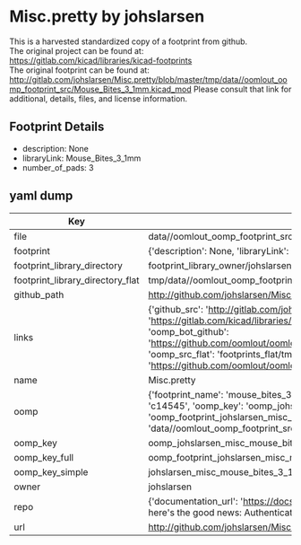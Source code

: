 # Misc.pretty by johslarsen  
This is a harvested standardized copy of a footprint from github.  
The original project can be found at:  
https://gitlab.com/kicad/libraries/kicad-footprints  
The original footprint can be found at:
http://gitlab.com/johslarsen/Misc.pretty/blob/master/tmp/data//oomlout_oomp_footprint_src/Mouse_Bites_3_1mm.kicad_mod
Please consult that link for additional, details, files, and license information.  
## Footprint Details
* description: None  
* libraryLink: Mouse_Bites_3_1mm  
* number_of_pads: 3  
## yaml dump  
| Key | Value |  
| --- | --- |  
| file | data//oomlout_oomp_footprint_src/Misc.pretty/Mouse_Bites_3_1mm.kicad_mod |  
| footprint | {'description': None, 'libraryLink': 'Mouse_Bites_3_1mm', 'number_of_pads': 3} |  
| footprint_library_directory | footprint_library_owner/johslarsen_Misc.pretty |  
| footprint_library_directory_flat | tmp/data//oomlout_oomp_footprint_src/footprints_flat/johslarsen_misc_mouse_bites_3_1mm/working |  
| github_path | http://github.com/johslarsen/Misc.pretty/blob/master/tmp/data//oomlout_oomp_footprint_src/Mouse_Bites_3_1mm.kicad_mod |  
| links | {'github_src': 'http://gitlab.com/johslarsen/Misc.pretty/blob/master/tmp/data//oomlout_oomp_footprint_src/Mouse_Bites_3_1mm.kicad_mod', 'github_src_repo': 'https://gitlab.com/kicad/libraries/kicad-footprints', 'oomp_bot': 'tmp/data//oomlout_oomp_footprint_src/footprints/johslarsen_misc_mouse_bites_3_1mm/working', 'oomp_bot_github': 'https://github.com/oomlout/oomlout_oomp_footprint_bot/tree/main/tmp/data//oomlout_oomp_footprint_src/footprints/johslarsen_misc_mouse_bites_3_1mm/working', 'oomp_src_flat': 'footprints_flat/tmp/data//oomlout_oomp_footprint_src/footprints_flat/johslarsen_misc_mouse_bites_3_1mm/working', 'oomp_src_flat_github': 'https://github.com/oomlout/oomlout_oomp_footprint_src/tree/main/tmp/data//oomlout_oomp_footprint_src/footprints_flat/johslarsen_misc_mouse_bites_3_1mm/working'} |  
| name | Misc.pretty |  
| oomp | {'footprint_name': 'mouse_bites_3_1mm', 'library_name': 'misc', 'md5': 'c1454551b6ede54d78282598acd381a3', 'md5_10': 'c1454551b6', 'md5_5': 'c1454', 'md5_6': 'c14545', 'oomp_key': 'oomp_johslarsen_misc_mouse_bites_3_1mm', 'oomp_key_extra': 'oomp_footprint_johslarsen_misc_mouse_bites_3_1mm', 'oomp_key_full': 'oomp_footprint_johslarsen_misc_mouse_bites_3_1mm_c14545', 'oomp_key_simple': 'johslarsen_misc_mouse_bites_3_1mm', 'original_filename': 'data//oomlout_oomp_footprint_src/Misc.pretty/Mouse_Bites_3_1mm.kicad_mod', 'owner_name': 'johslarsen'} |  
| oomp_key | oomp_johslarsen_misc_mouse_bites_3_1mm |  
| oomp_key_full | oomp_footprint_johslarsen_misc_mouse_bites_3_1mm |  
| oomp_key_simple | johslarsen_misc_mouse_bites_3_1mm |  
| owner | johslarsen |  
| repo | {'documentation_url': 'https://docs.github.com/rest/overview/resources-in-the-rest-api#rate-limiting', 'message': "API rate limit exceeded for 84.66.142.224. (But here's the good news: Authenticated requests get a higher rate limit. Check out the documentation for more details.)"} |  
| url | http://github.com/johslarsen/Misc.pretty |  

